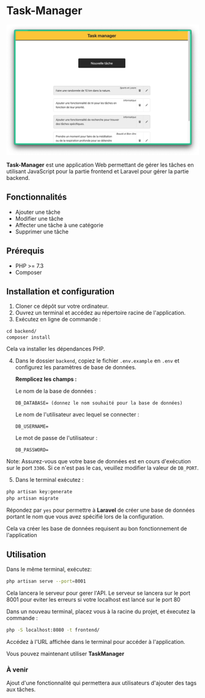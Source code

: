 # Task-Manager

![screen shot apercu de Task-Manager](frontend/img/screenshot.png)

**Task-Manager** est une application Web permettant de gérer les tâches en utilisant JavaScript pour la partie frontend et Laravel pour gérer la partie backend.

## Fonctionnalités

- Ajouter une tâche
- Modifier une tâche
- Affecter une tâche à une catégorie
- Supprimer une tâche

## Prérequis

- PHP >= 7.3
- Composer

## Installation et configuration

1. Cloner ce dépôt sur votre ordinateur.
2. Ouvrez un terminal et accédez au répertoire racine de l'application.
3. Exécutez en ligne de commande :

```
cd backend/
composer install
```

Cela va installer les dépendances PHP.

4. Dans le dossier `backend`, copiez le fichier `.env.example` en `.env` et configurez les paramètres de base de données.

   **Remplicez les champs :**

   Le nom de la base de données :

   ```
   DB_DATABASE= (donnez le nom souhaité pour la base de données)
   ```

   Le nom de l'utilisateur avec lequel se connecter :

   ```
   DB_USERNAME=
   ```

   Le mot de passe de l'utilisateur :

   ```
   DB_PASSWORD=
   ```

Note: Assurez-vous que votre base de données est en cours d'exécution sur le port `3306`. Si ce n'est pas le cas, veuillez modifier la valeur de `DB_PORT`.

5. Dans le terminal exécutez :

```bash
php artisan key:generate
php artisan migrate
```

Répondez par `yes` pour permettre à **Laravel** de créer une base de données portant le nom que vous avez spécifié lors de la configuration.

Cela va créer les base de données requisent au bon fonctionnement de l'application

## Utilisation

Dans le même terminal, exécutez:

```bash
php artisan serve --port=8001
```

Cela lancera le serveur pour gerer l'API.
Le serveur se lancera sur le port 8001 pour eviter les erreurs si votre localhost est lancé sur le port 80

Dans un nouveau terminal, placez vous à la racine du projet, et éxecutez la commande :

```bash
php -S localhost:8080 -t frontend/
```

Accédez à l'URL affichée dans le terminal pour accéder à l'application.

Vous pouvez maintenant utiliser **TaskManager**

### À venir

Ajout d'une fonctionnalité qui permettera aux utilisateurs d'ajouter des tags aux tâches.
